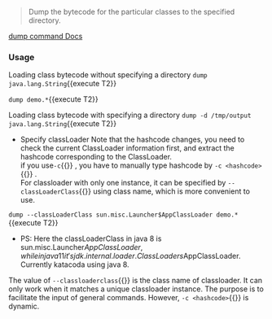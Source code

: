 > Dump the bytecode for the particular classes to the specified directory.

[dump command Docs](https://arthas.aliyun.com/en/doc/dump.html)

### Usage

Loading class bytecode without specifying a directory
`dump java.lang.String`{{execute T2}}

`dump demo.*`{{execute T2}}

Loading class bytecode with specifying a directory
`dump -d /tmp/output java.lang.String`{{execute T2}}

- Specify classLoader
  Note that the hashcode changes, you need to check the current ClassLoader information first, and extract the hashcode corresponding to the ClassLoader.  
  if you use`-c`{{}} , you have to manually type hashcode by `-c <hashcode>`{{}} .  
  For classloader with only one instance, it can be specified by `--classLoaderClass`{{}} using class name, which is more convenient to use.

`dump --classLoaderClass sun.misc.Launcher$AppClassLoader demo.*`{{execute T2}}

- PS: Here the classLoaderClass in java 8 is sun.misc.Launcher$AppClassLoader, while in java 11 it's jdk.internal.loader.ClassLoaders$AppClassLoader. Currently katacoda using java 8.

The value of `--classloaderclass`{{}} is the class name of classloader. It can only work when it matches a unique classloader instance. The purpose is to facilitate the input of general commands. However, `-c <hashcode>`{{}} is dynamic.
